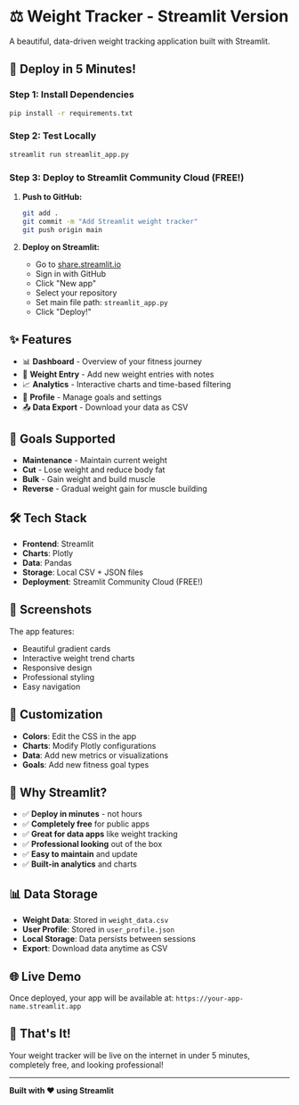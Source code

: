 # ⚖️ Weight Tracker - Streamlit Version

A beautiful, data-driven weight tracking application built with Streamlit.

## 🚀 **Deploy in 5 Minutes!**

### **Step 1: Install Dependencies**
```bash
pip install -r requirements.txt
```

### **Step 2: Test Locally**
```bash
streamlit run streamlit_app.py
```

### **Step 3: Deploy to Streamlit Community Cloud (FREE!)**

1. **Push to GitHub:**
   ```bash
   git add .
   git commit -m "Add Streamlit weight tracker"
   git push origin main
   ```

2. **Deploy on Streamlit:**
   - Go to [share.streamlit.io](https://share.streamlit.io/)
   - Sign in with GitHub
   - Click "New app"
   - Select your repository
   - Set main file path: `streamlit_app.py`
   - Click "Deploy!"

## ✨ **Features**

- 📊 **Dashboard** - Overview of your fitness journey
- 📝 **Weight Entry** - Add new weight entries with notes
- 📈 **Analytics** - Interactive charts and time-based filtering
- 👤 **Profile** - Manage goals and settings
- 📤 **Data Export** - Download your data as CSV

## 🎯 **Goals Supported**

- **Maintenance** - Maintain current weight
- **Cut** - Lose weight and reduce body fat
- **Bulk** - Gain weight and build muscle
- **Reverse** - Gradual weight gain for muscle building

## 🛠 **Tech Stack**

- **Frontend**: Streamlit
- **Charts**: Plotly
- **Data**: Pandas
- **Storage**: Local CSV + JSON files
- **Deployment**: Streamlit Community Cloud (FREE!)

## 📱 **Screenshots**

The app features:
- Beautiful gradient cards
- Interactive weight trend charts
- Responsive design
- Professional styling
- Easy navigation

## 🔧 **Customization**

- **Colors**: Edit the CSS in the app
- **Charts**: Modify Plotly configurations
- **Data**: Add new metrics or visualizations
- **Goals**: Add new fitness goal types

## 🚀 **Why Streamlit?**

- ✅ **Deploy in minutes** - not hours
- ✅ **Completely free** for public apps
- ✅ **Great for data apps** like weight tracking
- ✅ **Professional looking** out of the box
- ✅ **Easy to maintain** and update
- ✅ **Built-in analytics** and charts

## 📊 **Data Storage**

- **Weight Data**: Stored in `weight_data.csv`
- **User Profile**: Stored in `user_profile.json`
- **Local Storage**: Data persists between sessions
- **Export**: Download data anytime as CSV

## 🌐 **Live Demo**

Once deployed, your app will be available at:
`https://your-app-name.streamlit.app`

## 🎉 **That's It!**

Your weight tracker will be live on the internet in under 5 minutes, completely free, and looking professional!

---

**Built with ❤️ using Streamlit**
